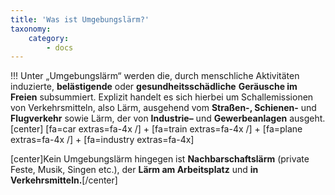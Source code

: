 ```yaml
---
title: 'Was ist Umgebungslärm?'
taxonomy:
    category:
        - docs
---
```


!!! Unter „Umgebungslärm“ werden die, durch menschliche Aktivitäten induzierte, **belästigende** oder **gesundheitsschädliche** **Geräusche im Freien** subsummiert. Explizit handelt es sich hierbei um Schallemissionen von Verkehrsmitteln, also Lärm, ausgehend vom **Straßen-, Schienen-** und **Flugverkehr** sowie Lärm, der von **Industrie–** und **Gewerbeanlagen** ausgeht. [center] [fa=car extras=fa-4x /] + [fa=train extras=fa-4x /] + [fa=plane extras=fa-4x /] + [fa=industry extras=fa-4x]

[center]Kein Umgebungslärm hingegen ist **Nachbarschaftslärm** (private Feste, Musik, Singen etc.), der **Lärm am Arbeitsplatz** und **in Verkehrsmitteln.**[/center]
